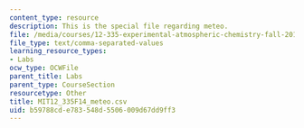 ```yaml
---
content_type: resource
description: This is the special file regarding meteo.
file: /media/courses/12-335-experimental-atmospheric-chemistry-fall-2014/b59788cde783548d5506009d67dd9ff3_MIT12_335F14_meteo.csv
file_type: text/comma-separated-values
learning_resource_types:
- Labs
ocw_type: OCWFile
parent_title: Labs
parent_type: CourseSection
resourcetype: Other
title: MIT12_335F14_meteo.csv
uid: b59788cd-e783-548d-5506-009d67dd9ff3
---
```

